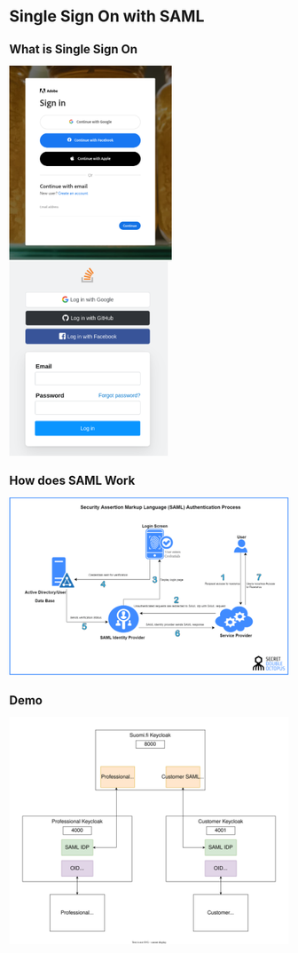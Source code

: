 # Single Sign On with SAML

## What is Single Sign On

<img src="./images/adobe_login.png" alt="adobe login page" height="350"/>
<img src="./images/stackoverflow_login.png" alt="stackoverflow login page" height="350"/>

## How does SAML Work

![SSO with SAML](./images/saml.webp)

## Demo

![SSO with SAML](./images/saml_arch.svg)
